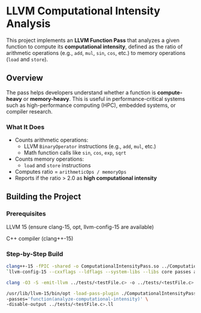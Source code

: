 # LLVM Computational Intensity Analysis

This project implements an **LLVM Function Pass** that analyzes a given function to compute its **computational intensity**, defined as the ratio of arithmetic operations (e.g., `add`, `mul`, `sin`, `cos`, etc.) to memory operations (`load` and `store`).

## Overview

The pass helps developers understand whether a function is **compute-heavy** or **memory-heavy**. This is useful in performance-critical systems such as high-performance computing (HPC), embedded systems, or compiler research.

### What It Does

- Counts arithmetic operations:
  - LLVM `BinaryOperator` instructions (e.g., `add`, `mul`, etc.)
  - Math function calls like `sin`, `cos`, `exp`, `sqrt`
- Counts memory operations:
  - `load` and `store` instructions
- Computes ratio = `arithmeticOps / memoryOps`
- Reports if the ratio > 2.0 as **high computational intensity**

## Building the Project
### Prerequisites
LLVM 15 (ensure clang-15, opt, llvm-config-15 are available)

C++ compiler (clang++-15)

### Step-by-Step Build
```bash
clang++-15 -fPIC -shared -o ComputationalIntensityPass.so ../ComputationalIntensityPass.cpp \
`llvm-config-15 --cxxflags --ldflags --system-libs --libs core passes analysis support`
```

```bash
clang -O3 -S -emit-llvm ../tests/<testFile.c> -o ../tests/<testFile.c>.ll
```

```bash
/usr/lib/llvm-15/bin/opt -load-pass-plugin ./ComputationalIntensityPass.so \
-passes='function(analyze-computational-intensity)' \
-disable-output ../tests/<testFile.c>.ll
```


